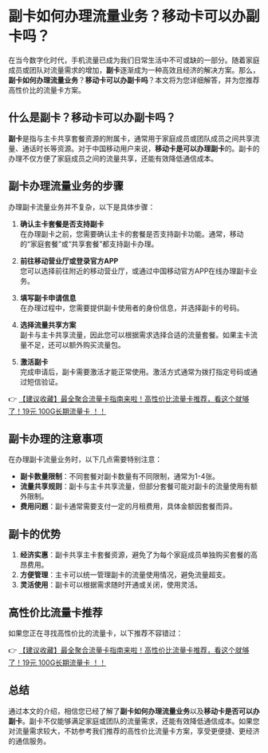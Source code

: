 # 副卡如何办理流量业务？移动卡可以办副卡吗？

在当今数字化时代，手机流量已成为我们日常生活中不可或缺的一部分。随着家庭成员或团队对流量需求的增加，**副卡**逐渐成为一种高效且经济的解决方案。那么，**副卡如何办理流量业务**？**移动卡可以办副卡吗**？本文将为您详细解答，并为您推荐高性价比的流量卡方案。

## 什么是副卡？移动卡可以办副卡吗？

**副卡**是指与主卡共享套餐资源的附属卡，通常用于家庭成员或团队成员之间共享流量、通话时长等资源。对于中国移动用户来说，**移动卡是可以办理副卡**的。副卡的办理不仅方便了家庭成员之间的流量共享，还能有效降低通信成本。

## 副卡办理流量业务的步骤

办理副卡流量业务并不复杂，以下是具体步骤：

1. **确认主卡套餐是否支持副卡**  
   在办理副卡之前，您需要确认主卡的套餐是否支持副卡功能。通常，移动的“家庭套餐”或“共享套餐”都支持副卡办理。

2. **前往移动营业厅或登录官方APP**  
   您可以选择前往附近的移动营业厅，或通过中国移动官方APP在线办理副卡业务。

3. **填写副卡申请信息**  
   在办理过程中，您需要提供副卡使用者的身份信息，并选择副卡的号码。

4. **选择流量共享方案**  
   副卡与主卡共享流量，因此您可以根据需求选择合适的流量套餐。如果主卡流量不足，还可以额外购买流量包。

5. **激活副卡**  
   完成申请后，副卡需要激活才能正常使用。激活方式通常为拨打指定号码或通过短信验证。

👉 [【建议收藏】最全聚合流量卡指南来啦！高性价比流量卡推荐，看这个就够了！19元 100G长期流量卡 ！！](https://bit.ly/Liuliangka)

## 副卡办理的注意事项

在办理副卡流量业务时，以下几点需要特别注意：

- **副卡数量限制**：不同套餐对副卡数量有不同限制，通常为1-4张。
- **流量共享规则**：副卡与主卡共享流量，但部分套餐可能对副卡的流量使用有额外限制。
- **费用问题**：副卡通常需要支付一定的月租费用，具体金额因套餐而异。

## 副卡的优势

1. **经济实惠**：副卡共享主卡套餐资源，避免了为每个家庭成员单独购买套餐的高昂费用。
2. **方便管理**：主卡可以统一管理副卡的流量使用情况，避免流量超支。
3. **灵活使用**：副卡可以根据需求随时开通或关闭，使用灵活。

## 高性价比流量卡推荐

如果您正在寻找高性价比的流量卡，以下推荐不容错过：

👉 [【建议收藏】最全聚合流量卡指南来啦！高性价比流量卡推荐，看这个就够了！19元 100G长期流量卡 ！！](https://bit.ly/Liuliangka)

## 总结

通过本文的介绍，相信您已经了解了**副卡如何办理流量业务**以及**移动卡是否可以办副卡**。副卡不仅能够满足家庭或团队的流量需求，还能有效降低通信成本。如果您对流量需求较大，不妨参考我们推荐的高性价比流量卡方案，享受更便捷、更经济的通信服务。